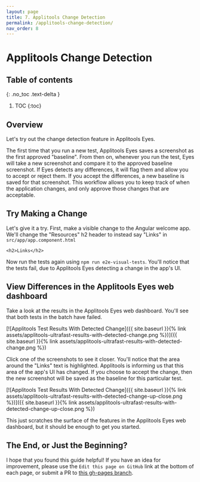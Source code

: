 ```yaml
---
layout: page
title: 7. Applitools Change Detection
permalink: /applitools-change-detection/
nav_order: 8
---
```


# Applitools Change Detection

## Table of contents
{: .no_toc .text-delta }

1. TOC
{:toc}

## Overview

Let's try out the change detection feature in Applitools Eyes.

The first time that you run a new test, Applitools Eyes saves a screenshot as the first approved "baseline". From then on, whenever you run the test, Eyes will take a new screenshot and compare it to the approved baseline screenshot. If Eyes detects any differences, it will flag them and allow you to accept or reject them. If you accept the differences, a new baseline is saved for that screenshot. This workflow allows you to keep track of when the application changes, and only approve those changes that are acceptable.

## Try Making a Change

Let's give it a try. First, make a visible change to the Angular welcome app. We'll change the "Resources" h2 header to instead say "Links" in `src/app/app.component.html`

```
<h2>Links</h2>
```

Now run the tests again using `npm run e2e-visual-tests`. You'll notice that the tests fail, due to Applitools Eyes detecting a change in the app's UI.

## View Differences in the Applitools Eyes web dashboard

Take a look at the results in the Applitools Eyes web dashboard. You'll see that both tests in the batch have failed.

[![Applitools Test Results With Detected Change]({{ site.baseurl }}{% link assets/applitools-ultrafast-results-with-detected-change.png %})]({{ site.baseurl }}{% link assets/applitools-ultrafast-results-with-detected-change.png %})

Click one of the screenshots to see it closer. You'll notice that the area around the "Links" text is highlighted. Applitools is informing us that this area of the app's UI has changed. If you choose to accept the change, then the new screenshot will be saved as the baseline for this particular test.

[![Applitools Test Results With Detected Change]({{ site.baseurl }}{% link assets/applitools-ultrafast-results-with-detected-change-up-close.png %})]({{ site.baseurl }}{% link assets/applitools-ultrafast-results-with-detected-change-up-close.png %})

This just scratches the surface of the features in the Applitools Eyes web dashboard, but it should be enough to get you started.

## The End, or Just the Beginning?

I hope that you found this guide helpful! If you have an idea for improvement, please use the `Edit this page on GitHub` link at the bottom of each page, or submit a PR to [this gh-pages branch](https://github.com/jeremy-jarvis/applitools-demo/tree/gh-pages). 
